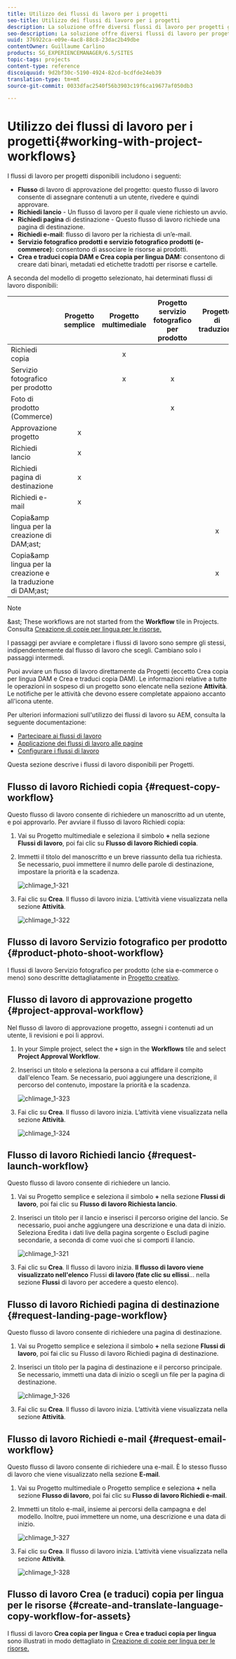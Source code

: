 ```yaml
---
title: Utilizzo dei flussi di lavoro per i progetti
seo-title: Utilizzo dei flussi di lavoro per i progetti
description: La soluzione offre diversi flussi di lavoro per progetti già pronti all’uso.
seo-description: La soluzione offre diversi flussi di lavoro per progetti già pronti all’uso.
uuid: 376922ca-e09e-4ac8-88c8-23dac2b49dbe
contentOwner: Guillaume Carlino
products: SG_EXPERIENCEMANAGER/6.5/SITES
topic-tags: projects
content-type: reference
discoiquuid: 9d2bf30c-5190-4924-82cd-bcdfde24eb39
translation-type: tm+mt
source-git-commit: 0033dfac2540f56b3903c19f6ca19677af050db3

---
```



# Utilizzo dei flussi di lavoro per i progetti{#working-with-project-workflows}

I flussi di lavoro per progetti disponibili includono i seguenti:

* **Flusso** di lavoro di approvazione del progetto: questo flusso di lavoro consente di assegnare contenuti a un utente, rivedere e quindi approvare.
* **Richiedi lancio** - Un flusso di lavoro per il quale viene richiesto un avvio.
* **Richiedi pagina** di destinazione - Questo flusso di lavoro richiede una pagina di destinazione.
* **Richiedi e-mail**: flusso di lavoro per la richiesta di un’e-mail.
* **Servizio fotografico prodotti e servizio fotografico prodotti (e-commerce):** consentono di associare le risorse ai prodotti.
* **Crea e traduci copia DAM e Crea copia per lingua DAM:** consentono di creare dati binari, metadati ed etichette tradotti per risorse e cartelle.

A seconda del modello di progetto selezionato, hai determinati flussi di lavoro disponibili:

|  | **Progetto semplice** | **Progetto multimediale** | **Progetto servizio fotografico per prodotto** | **Progetto di traduzione** |
|---|:-:|:-:|:-:|:-:|
| Richiedi copia |  | x |  |  |
| Servizio fotografico per prodotto |  | x | x |  |
| Foto di prodotto (Commerce) |  |  | x |  |
| Approvazione progetto | x |  |  |  |
| Richiedi lancio | x |  |  |  |
| Richiedi pagina di destinazione | x |  |  |  |
| Richiedi e-mail | x |  |  |  |
| Copia&amp;amp lingua per la creazione di DAM;ast; |  |  |  | x |
| Copia&amp;amp lingua per la creazione e la traduzione di DAM;ast; |  |  |  | x |

>[!NOTE]
>
>&amp;ast; These workflows are not started from the **Workflow** tile in Projects. Consulta [Creazione di copie per lingua per le risorse.](/help/sites-administering/tc-manage.md)

I passaggi per avviare e completare i flussi di lavoro sono sempre gli stessi, indipendentemente dal flusso di lavoro che scegli. Cambiano solo i passaggi intermedi.

Puoi avviare un flusso di lavoro direttamente da Progetti (eccetto Crea copia per lingua DAM e Crea e traduci copia DAM). Le informazioni relative a tutte le operazioni in sospeso di un progetto sono elencate nella sezione **Attività**. Le notifiche per le attività che devono essere completate appaiono accanto all&#39;icona utente.

Per ulteriori informazioni sull&#39;utilizzo dei flussi di lavoro su AEM, consulta la seguente documentazione:

* [Partecipare ai flussi di lavoro](/help/sites-authoring/workflows-participating.md)
* [Applicazione dei flussi di lavoro alle pagine](/help/sites-authoring/workflows-applying.md)
* [Configurare i flussi di lavoro](/help/sites-administering/workflows.md)

Questa sezione descrive i flussi di lavoro disponibili per Progetti.

## Flusso di lavoro Richiedi copia {#request-copy-workflow}

Questo flusso di lavoro consente di richiedere un manoscritto ad un utente, e poi approvarlo. Per avviare il flusso di lavoro Richiedi copia:

1. Vai su Progetto multimediale e seleziona il simbolo **+** nella sezione **Flussi di lavoro**, poi fai clic su **Flusso di lavoro Richiedi copia**.
1. Immetti il titolo del manoscritto e un breve riassunto della tua richiesta. Se necessario, puoi immettere il numro delle parole di destinazione, impostare la priorità e la scadenza.

   ![chlimage_1-321](assets/chlimage_1-321.png)

1. Fai clic su **Crea**. Il flusso di lavoro inizia. L’attività viene visualizzata nella sezione **Attività**.

   ![chlimage_1-322](assets/chlimage_1-322.png)

## Flusso di lavoro Servizio fotografico per prodotto {#product-photo-shoot-workflow}

I flussi di lavoro Servizio fotografico per prodotto (che sia e-commerce o meno) sono descritte dettagliatamente in [Progetto creativo](/help/sites-authoring/managing-product-information.md).

## Flusso di lavoro di approvazione progetto {#project-approval-workflow}

Nel flusso di lavoro di approvazione progetto, assegni i contenuti ad un utente, li revisioni e poi li approvi.

1. In your Simple project, select the **`+`** sign in the **Workflows** tile and select **Project Approval Workflow**.
1. Inserisci un titolo e seleziona la persona a cui affidare il compito dall&#39;elenco Team. Se necessario, puoi aggiungere una descrizione, il percorso del contenuto, impostare la priorità e la scadenza.

   ![chlimage_1-323](assets/chlimage_1-323.png)

1. Fai clic su **Crea**. Il flusso di lavoro inizia. L’attività viene visualizzata nella sezione **Attività**.

   ![chlimage_1-324](assets/chlimage_1-324.png)

## Flusso di lavoro Richiedi lancio {#request-launch-workflow}

Questo flusso di lavoro consente di richiedere un lancio.

1. Vai su Progetto semplice e seleziona il simbolo **+** nella sezione **Flussi di lavoro**, poi fai clic su **Flusso di lavoro Richiesta lancio**.
1. Inserisci un titolo per il lancio e inserisci il percorso origine del lancio. Se necessario, puoi anche aggiungere una descrizione e una data di inizio. Seleziona Eredita i dati live della pagina sorgente o Escludi pagine secondarie, a seconda di come vuoi che si comporti il lancio.

   ![chlimage_1-321](assets/chlimage_1-325.png)

1. Fai clic su **Crea**. Il flusso di lavoro inizia. **Il flusso di lavoro viene visualizzato nell&#39;elenco** Flussi **di lavoro (fate clic su ellissi**... nella sezione **Flussi** di lavoro per accedere a questo elenco).

## Flusso di lavoro Richiedi pagina di destinazione {#request-landing-page-workflow}

Questo flusso di lavoro consente di richiedere una pagina di destinazione.

1. Vai su Progetto semplice e seleziona il simbolo **+** nella sezione **Flussi di lavoro**, poi fai clic su Flusso di lavoro Richiedi pagina di destinazione.
1. Inserisci un titolo per la pagina di destinazione e il percorso principale. Se necessario, immetti una data di inizio o scegli un file per la pagina di destinazione.

   ![chlimage_1-326](assets/chlimage_1-326.png)

1. Fai clic su **Crea**. Il flusso di lavoro inizia. L’attività viene visualizzata nella sezione **Attività**.

## Flusso di lavoro Richiedi e-mail {#request-email-workflow}

Questo flusso di lavoro consente di richiedere una e-mail. È lo stesso flusso di lavoro che viene visualizzato nella sezione **E-mail**.

1. Vai su Progetto multimediale o Progetto semplice e seleziona **+** nella sezione **Flusso di lavoro**, poi fai clic su **Flusso di lavoro Richiedi e-mail**.
1. Immetti un titolo e-mail, insieme ai percorsi della campagna e del modello. Inoltre, puoi immettere un nome, una descrizione e una data di inizio.

   ![chlimage_1-327](assets/chlimage_1-327.png)

1. Fai clic su **Crea**. Il flusso di lavoro inizia. L’attività viene visualizzata nella sezione **Attività**.

   ![chlimage_1-328](assets/chlimage_1-328.png)

## Flusso di lavoro Crea (e traduci) copia per lingua per le risorse {#create-and-translate-language-copy-workflow-for-assets}

I flussi di lavoro **Crea copia per lingua** e **Crea e traduci copia per lingua** sono illustrati in modo dettagliato in [Creazione di copie per lingua per le risorse.](/help/assets/translation-projects.md)
